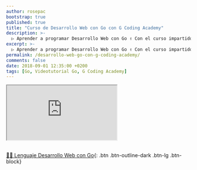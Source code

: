 ```yaml
---
author: rosepac
bootstrap: true
published: true
title: "Curso de Desarrollo Web con Go con G Coding Academy"
description: >-
  ▷ Aprender a programar Desarrollo Web con Go ✌️ Con el curso impartido por G Coding Academy
excerpt: >-
  ▷ Aprender a programar Desarrollo Web con Go ✌️ Con el curso impartido por G Coding Academy
permalink: /desarrollo-web-go-con-g-coding-academy/
comments: false
date: 2018-09-01 12:35:00 +0200
tags: [Go, Videotutorial Go, G Coding Academy]
---
```


<div class="embed-responsive embed-responsive-16by9">
  <iframe class="embed-responsive-item" src="https://www.youtube.com/embed/videoseries?list=PLl_hIu4u7P64sjDc4TlbUT050tWyqi6MG" allowfullscreen></iframe>
</div><br/>

[👨‍💻 Lenguaje Desarrollo Web con Go](/cursos-tecnologia/#c-c-c){: .btn .btn-outline-dark .btn-lg .btn-block}